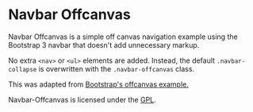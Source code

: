 Navbar Offcanvas
================

Navbar Offcanvas is a simple off canvas navigation example using the Bootstrap 3 navbar that doesn't add unnecessary markup.

No extra `<nav>` or `<ul>` elements are added. Instead, the default `.navbar-collapse` is overwritten with the `.navbar-offcanvas` class.

This was adapted from [Bootstrap's offcanvas example.](http://getbootstrap.com/examples/offcanvas/)

Navbar-Offcanvas is licensed under the [GPL](LICENSE).